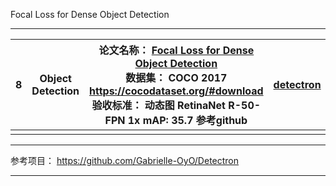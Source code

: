 Focal Loss for Dense Object Detection

---

| 8    | Object Detection | 论文名称： [Focal Loss for Dense Object Detection](https://arxiv.org/pdf/1708.02002v2.pdf) <br />数据集： COCO 2017 https://cocodataset.org/#download <br />验收标准： 动态图 RetinaNet R-50-FPN 1x mAP: 35.7 参考github | [detectron](https://github.com/facebookresearch/detectron) | ⭐️⭐️⭐️  |
| ---- | ---------------- | ------------------------------------------------------------ | ---------------------------------------------------------- | ---- |
|      |                  |                                                              |                                                            |      |

---

参考项目：
https://github.com/Gabrielle-OyO/Detectron

---

